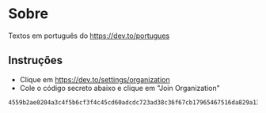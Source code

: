 # Sobre
Textos em português do https://dev.to/portugues

## Instruções
- Clique em https://dev.to/settings/organization 
- Cole o código secreto abaixo e clique em "Join Organization"
```
4559b2ae0204a3c4f5b6cf3f4c45cd60adcdc723ad38c36f67cb17965467516da829a138f69426713dedb4fda98986f5395d
```
